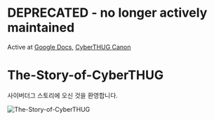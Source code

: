 # **DEPRECATED** - no longer actively maintained

Active at [Google Docs](https://docs.google.com/document/d/1q60uwHXJsbN2q2fMCm3nL2_bM0UnxYqHk_JWB3BG9OI/edit?usp=sharing), [CyberTHUG Canon](https://www.thecyberthug.com/canon)

# The-Story-of-CyberTHUG

사이버더그 스토리에 오신 것을 환영합니다.

![The-Story-of-CyberTHUG](https://user-images.githubusercontent.com/109493423/196600989-b002f7c5-4f0f-42c0-8971-f1d94d4fd982.png)
